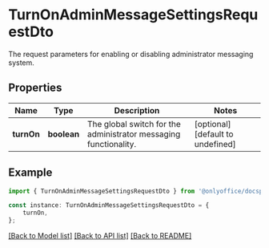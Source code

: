 # TurnOnAdminMessageSettingsRequestDto

The request parameters for enabling or disabling administrator messaging system.

## Properties

Name | Type | Description | Notes
------------ | ------------- | ------------- | -------------
**turnOn** | **boolean** | The global switch for the administrator messaging functionality. | [optional] [default to undefined]

## Example

```typescript
import { TurnOnAdminMessageSettingsRequestDto } from '@onlyoffice/docspace-api-sdk';

const instance: TurnOnAdminMessageSettingsRequestDto = {
    turnOn,
};
```

[[Back to Model list]](../README.md#documentation-for-models) [[Back to API list]](../README.md#documentation-for-api-endpoints) [[Back to README]](../README.md)
